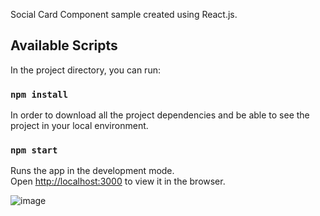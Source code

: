 Social Card Component sample created using React.js.

## Available Scripts

In the project directory, you can run:

### `npm install`

In order to download all the project dependencies and be able to see the project in your local environment.

### `npm start`

Runs the app in the development mode.<br />
Open [http://localhost:3000](http://localhost:3000) to view it in the browser.

![image](https://drive.google.com/uc?export=view&id=1YUF3oUIBsfY9J50wC4DIHNpvz1ASIHSx)
